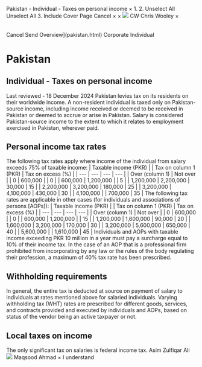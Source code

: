 Pakistan - Individual - Taxes on personal income
×
1.
2.
Unselect All
Unselect All
3.
Include Cover Page
Cancel
×
×
![](-/media/world-wide-tax-summaries/attachments/global---chris-wooley.ashx%3Frev=ac5e5f3223b34096b1afc2a6009c7320&revision=ac5e5f32-23b3-4096-b1af-c2a6009c7320&hash=859B7ADC84DC2CBEC9760E9E6EE7DE6D0A8BFCDF)
CW
Chris Wooley
×
######
Cancel
Send
Overview](pakistan.html)
Corporate
Individual
# Pakistan
## Individual - Taxes on personal income
Last reviewed - 18 December 2024
Pakistan levies tax on its residents on their worldwide income. A non-resident individual is taxed only on Pakistan-source income, including income received or deemed to be received in Pakistan or deemed to accrue or arise in Pakistan. Salary is considered Pakistan-source income to the extent to which it relates to employment exercised in Pakistan, wherever paid.
## Personal income tax rates
The following tax rates apply where income of the individual from salary exceeds 75% of taxable income:
| Taxable income (PKR) | | Tax on column 1 (PKR) | Tax on excess (%) |
| --- | --- | --- | --- |
| Over (column 1) | Not over |
| 0 | 600,000 |  | 0 |
| 600,000 | 1,200,000 |  | 5 |
| 1,200,000 | 2,200,000 | 30,000 | 15 |
| 2,200,000 | 3,200,000 | 180,000 | 25 |
| 3,200,000 | 4,100,000 | 430,000 | 30 |
| 4,100,000 |  | 700,000 | 35 |
The following tax rates are applicable in other cases (for individuals and associations of persons [AOPs]):
| Taxable income (PKR) | | Tax on column 1 (PKR) | Tax on excess (%) |
| --- | --- | --- | --- |
| Over (column 1) | Not over |
| 0 | 600,000 |  | 0 |
| 600,000 | 1,200,000 |  | 15 |
| 1,200,000 | 1,600,000 | 90,000 | 20 |
| 1,600,000 | 3,200,000 | 170,000 | 30 |
| 3,200,000 | 5,600,000 | 650,000 | 40 |
| 5,600,000 |  | 1,610,000 | 45 |
Individuals and AOPs with taxable income exceeding PKR 10 million in a year must pay a surcharge equal to 10% of their income tax.
In the case of an AOP that is a professional firm prohibited from incorporating by any law or the rules of the body regulating their profession, a maximum of 40% tax rate has been prescribed.
## Withholding requirements
In general, the entire tax is deducted at source on payment of salary to individuals at rates mentioned above for salaried individuals. Varying withholding tax (WHT) rates are prescribed for different goods, services, and contracts provided and executed by individuals and AOPs, based on status of the vendor being an active taxpayer or not.
## Local taxes on income
The only significant tax on salaries is federal income tax.
Asim Zulfiqar Ali
![](-/media/world-wide-tax-summaries/pakistanmaqsood-ahmadpakistan--maqsood-ahmadjpg20230515144058929.ashx%3Frev=40e8786ca6cb48708c4f90d2e8293d6c&revision=40e8786c-a6cb-4870-8c4f-90d2e8293d6c&hash=512B241603C0C23CD510008D58493F762614EA0D)
Maqsood Ahmad
×
I understand